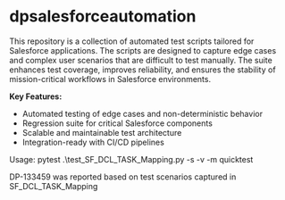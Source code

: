 # dpsalesforceautomation

This repository is a collection of automated test scripts tailored for Salesforce applications. The scripts are designed to capture edge cases and complex user scenarios that are difficult to test manually. The suite enhances test coverage, improves reliability, and ensures the stability of mission-critical workflows in Salesforce environments.

**Key Features:**

- Automated testing of edge cases and non-deterministic behavior
- Regression suite for critical Salesforce components
- Scalable and maintainable test architecture
- Integration-ready with CI/CD pipelines

Usage: pytest .\test_SF_DCL_TASK_Mapping.py -s -v -m quicktest

DP-133459 was reported based on test scenarios captured in SF_DCL_TASK_Mapping
